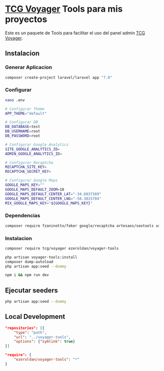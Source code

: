 # [TCG Voyager](https://github.com/the-control-group/voyager) Tools para mis proyectos

Este es un paquete de Tools para facilitar el uso del panel admin [TCG Voyager](https://github.com/the-control-group/voyager).

## Instalacion

### Generar Aplicacion
```bash
composer create-project laravel/laravel app "7.0"
```

### Configurar

```bash
nano .env

# Configurar Theme
APP_THEME="default"

# Configurar DB
DB_DATABASE=test
DB_USERNAME=root
DB_PASSWORD=root

# Configurar Google Analytics
SITE_GOOGLE_ANALYTICS_ID=
ADMIN_GOOGLE_ANALYTICS_ID=

# Configurar Recaptcha
RECAPTCHA_SITE_KEY=
RECAPTCHA_SECRET_KEY=

# Configurar Google Maps
GOOGLE_MAPS_KEY=""
GOOGLE_MAPS_DEFAULT_ZOOM=10
GOOGLE_MAPS_DEFAULT_CENTER_LAT="-34.6037389"
GOOGLE_MAPS_DEFAULT_CENTER_LNG="-58.3815704"
MIX_GOOGLE_MAPS_KEY="${GOOGLE_MAPS_KEY}"

```

### Dependencias
```bash
composer require fzaninotto/faker google/recaptcha artesaos/seotools usmanhalalit/laracsv igaster/laravel-theme spatie/laravel-sitemap silviolleite/laravelpwa barryvdh/laravel-debugbar tucker-eric/eloquentfilter
```

### Instalacion
```bash
composer require tcg/voyager ezeroldan/voyager-tools

php artisan voyager-tools:install
composer dump-autoload
php artisan app:seed --dummy

npm i && npm run dev
```

## Ejecutar seeders
```bash
php artisan app:seed --dummy
```

## Local Development

```json
"repositories": [{
    "type": "path",
    "url": "../voyager-tools",
    "options": {"symlink": true}
}]
```

```json
"require": {
    "ezeroldan/voyager-tools": "*"
}
```